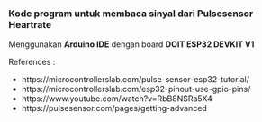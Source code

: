 <h3>Kode program untuk membaca sinyal dari Pulsesensor Heartrate </h3>
<p>Menggunakan <b>Arduino IDE</b> dengan board <b>DOIT ESP32 DEVKIT V1 </b> </p>

References :

<ul>
  <li>https://microcontrollerslab.com/pulse-sensor-esp32-tutorial/</li>
  <li>https://microcontrollerslab.com/esp32-pinout-use-gpio-pins/</li>
  <li>https://www.youtube.com/watch?v=RbB8NSRa5X4</li>
  <li>https://pulsesensor.com/pages/getting-advanced</li>
</ul>
